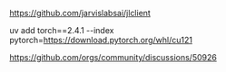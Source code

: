 https://github.com/jarvislabsai/jlclient

uv add torch==2.4.1 --index pytorch=https://download.pytorch.org/whl/cu121

https://github.com/orgs/community/discussions/50926